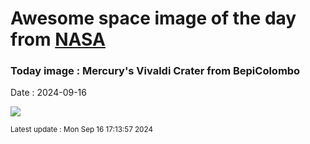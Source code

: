
# Awesome space image of the day from [NASA](https://api.nasa.gov/)

### Today image : Mercury's Vivaldi Crater from BepiColombo
Date : 2024-09-16

![](https://apod.nasa.gov/apod/image/2409/MercuryCaloris_BepiColombo_960.jpg)

<small>Latest update : Mon Sep 16 17:13:57 2024</small>
        